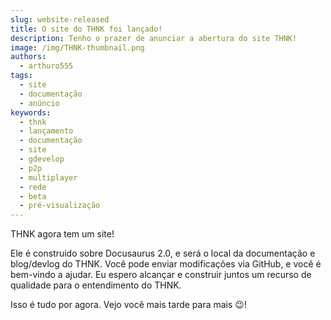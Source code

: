 ```yaml
---
slug: website-released
title: O site do THNK foi lançado!
description: Tenho o prazer de anunciar a abertura do site THNK!
image: /img/THNK-thumbnail.png
authors:
  - arthuro555
tags:
  - site
  - documentação
  - anúncio
keywords:
  - thnk
  - lançamento
  - documentação
  - site
  - gdevelop
  - p2p
  - multiplayer
  - rede
  - beta
  - pré-visualização
---
```


THNK agora tem um site!

Ele é construido sobre Docusaurus 2.0, e será o local da documentação e blog/devlog do THNK. Você pode enviar modificações via GitHub, e você é bem-vindo a ajudar. Eu espero alcançar e construir juntos um recurso de qualidade para o entendimento do THNK.

Isso é tudo por agora. Vejo você mais tarde para mais 😉!
